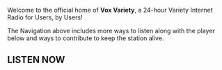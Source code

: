 Welcome to the official home of **Vox Variety**, a 24-hour Variety Internet Radio for Users, by Users!

The Navigation above includes more ways to listen along with the player below and ways to contribute to keep the station alive.

<h2 id="listen-now">LISTEN NOW</h2><div class="embed-responsive-item" class="radionomy-player"></div>

<script>(function (win, doc, script, source, objectName) { (win.RadionomyPlayerObject = win.RadionomyPlayerObject || []).push(objectName); win[objectName] = win[objectName] || function (k, v) { (win[objectName].parameters = win[objectName].parameters || { src: source, version: '1.1' })[k] = v; }; var js, rjs = doc.getElementsByTagName(script)[0]; js = doc.createElement(script); js.async = 1; js.src = source; rjs.parentNode.insertBefore(js, rjs); }(window, document, 'script', 'https://www.radionomy.com/js/radionomy.player.js', 'radplayer'));
radplayer('url', 'voxvariety');
radplayer('type', 'horizontal');
radplayer('autoplay', '0');
radplayer('volume', '50');
radplayer('color1', '#000000');
radplayer('color2', '#ffffff');
</script>

<!-- tockify-button-start -->
<script type="text/javascript">
// <![CDATA[
var _tkf_opta=_tkf_opta||[];_tkf_opta.push({"v":2,"name":"voxvariety","position":"right","text":"Schedule","size":"large","color":"light","offset":200,"mobile":{"background":"light"}});
(function() {var d=document;var tk=d.createElement("script");tk.type="text/javascript";tk.async="true";tk.id="tkf_embed";tk.src="https://tockify.com/_tockify.embed.js";var s = d.getElementsByTagName("script")[0];s.parentNode.insertBefore(tk, s);})();
// ]]>
</script>
<!-- tockify-button-end -->
